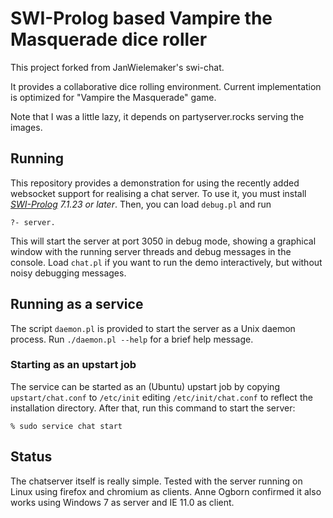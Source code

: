 # SWI-Prolog based Vampire the Masquerade dice roller

This project forked from JanWielemaker's swi-chat.

It provides a collaborative dice rolling environment. Current implementation is optimized
for "Vampire the Masquerade" game.


Note that I was a little lazy, it depends on partyserver.rocks serving the images.

## Running

This repository provides a demonstration for   using  the recently added
websocket support for realising a  chat  server.   To  use  it, you must
install *[SWI-Prolog](http://www.swi-prolog.org) 7.1.23 or later*. Then,
you can load `debug.pl` and run

    ?- server.

This will start the  server  at  port   3050  in  debug  mode, showing a
graphical window with the running server   threads and debug messages in
the console. Load `chat.pl` if you want   to run the demo interactively,
but without noisy debugging messages.

## Running as a service

The script `daemon.pl` is provided to start  the server as a Unix daemon
process. Run `./daemon.pl --help` for a  brief help message.

### Starting as an upstart job

The service can be  started  as  an   (Ubuntu)  upstart  job  by copying
`upstart/chat.conf`  to  `/etc/init`  editing  `/etc/init/chat.conf`  to
reflect the installation directory. After  that,   run  this  command to
start the server:

    % sudo service chat start

## Status

The chatserver itself is really simple.   Tested with the server running
on Linux using firefox and chromium as clients. Anne Ogborn confirmed it
also works using Windows 7 as server and IE 11.0 as client.


